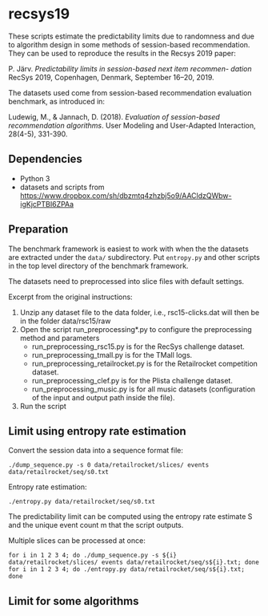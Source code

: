 # recsys19

These scripts estimate the predictability limits due to randomness and
due to algorithm design in some methods of session-based recommendation.
They can be used to reproduce the results in the Recsys 2019 paper:

P. Järv. *Predictability limits in session-based next item recommen-
dation* RecSys 2019, Copenhagen, Denmark, September 16–20, 2019.

The datasets used come from session-based recommendation evaluation
benchmark, as introduced in:

Ludewig, M., & Jannach, D. (2018). *Evaluation of session-based recommendation algorithms*. User Modeling and User-Adapted Interaction, 28(4-5), 331-390.

## Dependencies

- Python 3
- datasets and scripts from  https://www.dropbox.com/sh/dbzmtq4zhzbj5o9/AACldzQWbw-igKjcPTBI6ZPAa

## Preparation

The benchmark framework is easiest to work with when the the datasets
are extracted under the `data/` subdirectory. Put `entropy.py` and other
scripts in the top level directory of the benchmark framework.

The datasets need to preprocessed into slice files with default settings.

Excerpt from the original instructions:

  1. Unzip any dataset file to the data folder, i.e., rsc15-clicks.dat will then be in the folder data/rsc15/raw
  2. Open the script run_preprocessing\*.py to configure the preprocessing method and parameters
        * run_preprocessing_rsc15.py is for the RecSys challenge dataset.
        * run_preprocessing_tmall.py is for the TMall logs.
        * run_preprocessing_retailrocket.py is for the Retailrocket competition dataset.
        * run_preprocessing_clef.py is for the Plista challenge dataset.
        * run_preprocessing_music.py is for all music datasets (configuration of the input and output path inside the file).
  3. Run the script

## Limit using entropy rate estimation

Convert the session data into a sequence format file:

```
./dump_sequence.py -s 0 data/retailrocket/slices/ events data/retailrocket/seq/s0.txt
```

Entropy rate estimation:

```
./entropy.py data/retailrocket/seq/s0.txt
```

The predictability limit can be computed using the entropy rate estimate
S and the unique event count m that the script outputs.

Multiple slices can be processed at once:

```
for i in 1 2 3 4; do ./dump_sequence.py -s ${i} data/retailrocket/slices/ events data/retailrocket/seq/s${i}.txt; done
for i in 1 2 3 4; do ./entropy.py data/retailrocket/seq/s${i}.txt; done
```


## Limit for some algorithms
